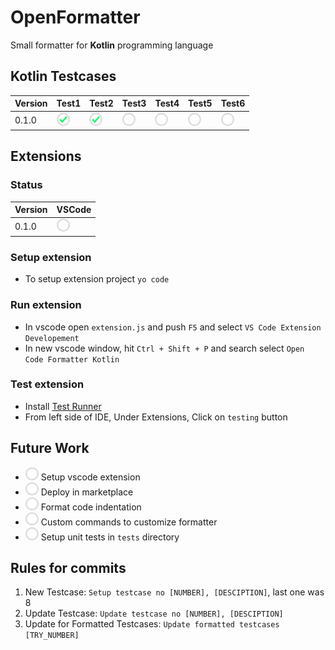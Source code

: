 # OpenFormatter
Small formatter for **Kotlin** programming language


## Kotlin Testcases
|Version   |Test1       |Test2       |Test3       |Test4       |Test5       |Test6       |
|----------|------------|------------|------------|------------|------------|------------|
|0.1.0     |![](_/c.png)|![](_/c.png)|![](_/u.png)|![](_/u.png)|![](_/u.png)|![](_/u.png)|


## Extensions
### Status
|Version   |VSCode      |
|----------|------------|
|0.1.0     |![](_/u.png)|

### Setup extension
- To setup extension project `yo code`

### Run extension
- In vscode open `extension.js` and push `F5` and select `VS Code Extension Developement`
- In new vscode window, hit `Ctrl + Shift + P` and search select `Open Code Formatter Kotlin`

### Test extension
- Install [Test Runner](https://marketplace.visualstudio.com/items?itemName=ms-vscode.extension-test-runner)
- From left side of IDE, Under Extensions, Click on `testing` button

## Future Work
- ![](_/u.png) Setup vscode extension
- ![](_/u.png) Deploy in marketplace
- ![](_/u.png) Format code indentation
- ![](_/u.png) Custom commands to customize formatter
- ![](_/u.png) Setup unit tests in `tests` directory

## Rules for commits
1. New Testcase: `Setup testcase no [NUMBER], [DESCIPTION]`, last one was 8
1. Update Testcase: `Update testcase no [NUMBER], [DESCIPTION]`
1. Update for Formatted Testcases: `Update formatted testcases [TRY_NUMBER]`